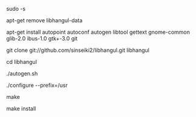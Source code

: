    sudo -s

   apt-get remove libhangul-data

   apt-get install autopoint autoconf autogen libtool gettext gnome-common glib-2.0 ibus-1.0 gtk+-3.0 git

   git clone git://github.com/sinseiki2/libhangul.git libhangul

   cd libhangul

   ./autogen.sh

   ./configure --prefix=/usr

   make

   make install
